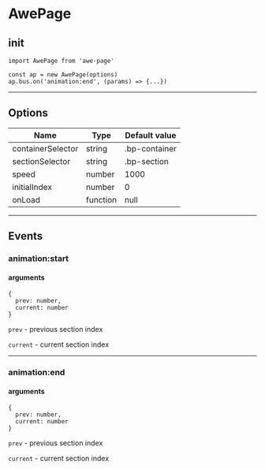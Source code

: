 # **AwePage**

## **init**

```
import AwePage from 'awe-page'

const ap = new AwePage(options)
ap.bus.on('animation:end', (params) => {...})
```

---
## **Options**

|Name|Type|Default value|
|-------|-------|-------|
|containerSelector|string|.bp-container|
|sectionSelector|string|.bp-section|
|speed|number|1000|
|initialIndex|number|0|
|onLoad|function|null|

---
## **Events**

### **animation:start**
#### arguments
```
{
  prev: number,
  current: number
}
```
`prev` - previous section index

`current` - current section index

---

### **animation:end**
#### arguments
```
{
  prev: number,
  current: number
}
```
`prev` - previous section index

`current` - current section index
